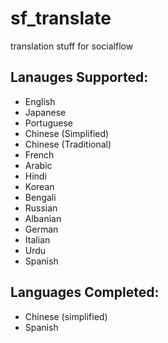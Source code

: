 # sf_translate
translation stuff for socialflow

## Lanauges Supported:
- English
- Japanese
- Portuguese
- Chinese (Simplified)
- Chinese (Traditional)
- French
- Arabic
- Hindi
- Korean
- Bengali
- Russian
- Albanian
- German
- Italian
- Urdu
- Spanish

## Languages Completed:
- Chinese (simplified)
- Spanish
